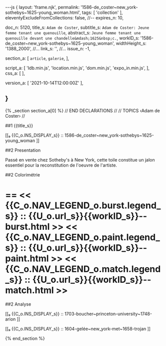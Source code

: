 ---js
{
  layout:    'frame.njk',
  permalink: '1586-de_coster~new_york-sothebys~1625-young_woman.html',
  tags:      [ 'collection' ],
  eleventyExcludeFromCollections: false,
  //-- expires_n: 10,

  doc_n:      5120,
  title_s:    `Adam de Coster`,
  subtitle_s: `Adam de Coster: Jeune femme tenant une quenouille`,
  abstract_s: `Jeune femme tenant une quenouille devant une chandelle&mdash;1625&nbsp;c.`,
  workID_s:   '1586-de_coster~new_york-sothebys~1625-young_woman',
  widthHeight_s:  '1388_2000',
  //... link_s:  '',
  //... issue_n: -1,

  section_a:
  [
    `article`,
    `galerie`,
  ],

  script_a:
  [
    'Idb.min.js',
    'location.min.js',
    'dom.min.js',
    'expo_in.min.js',
  ],
  css_a:
  [
  ],

  version_a:
  [
    '2021-10-14T12:00:00Z'
  ],

}
---
{% _section section_a[0] %}
// END DECLARATIONS //
//  TOPICS
‹Adam de Coster›
//



##1  {{title_s}}

[[₉  {{C_o.INS_DISPLAY_s}} ::
     1586-de_coster~new_york-sothebys~1625-young_woman ]]

##2  Presentation

Passé en vente chez Sotheby's à New York, cette toile constitue un jalon essentiel pour la reconstitution de l'oeuvre de l'artiste.




##2  Colorimétrie

==
<<  {{C_o.NAV_LEGEND_o.burst.legend_s}}  ::  {{U_o.url_s}}{{workID_s}}--burst.html  >>
<<  {{C_o.NAV_LEGEND_o.paint.legend_s}}  ::  {{U_o.url_s}}{{workID_s}}--paint.html  >>
<<  {{C_o.NAV_LEGEND_o.match.legend_s}}  ::  {{U_o.url_s}}{{workID_s}}--match.html  >>
==

##2  Analyse

[[₉  {{C_o.INS_DISPLAY_s}} ::
     1703-boucher~princeton-university~1748-arion ]]

[[₉  {{C_o.INS_DISPLAY_s}} ::
     1604-gelée~new_york-met~1658-trojan ]]

{% end_section %}
